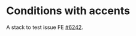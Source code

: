# Conditions with accents

A stack to test issue FE [#6242](https://github.com/cycloidio/youdeploy-frontend-web/issues/6242).